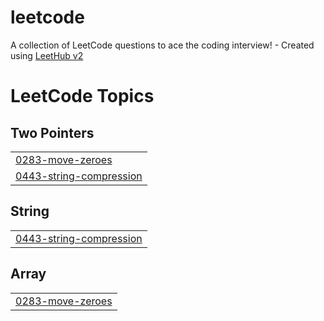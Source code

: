 # leetcode
A collection of LeetCode questions to ace the coding interview! - Created using [LeetHub v2](https://github.com/arunbhardwaj/LeetHub-2.0)

<!---LeetCode Topics Start-->
# LeetCode Topics
## Two Pointers
|  |
| ------- |
| [0283-move-zeroes](https://github.com/Saadelkheety/leetcode/tree/master/0283-move-zeroes) |
| [0443-string-compression](https://github.com/Saadelkheety/leetcode/tree/master/0443-string-compression) |
## String
|  |
| ------- |
| [0443-string-compression](https://github.com/Saadelkheety/leetcode/tree/master/0443-string-compression) |
## Array
|  |
| ------- |
| [0283-move-zeroes](https://github.com/Saadelkheety/leetcode/tree/master/0283-move-zeroes) |
<!---LeetCode Topics End-->